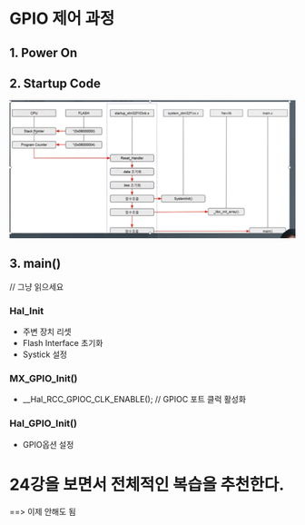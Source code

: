 # GPIO 제어 과정

## 1. Power On

## 2. Startup Code

![alt text](image.png)

## 3. main()

// 그냥 읽으세요

### Hal_Init

- 주변 장치 리셋
- Flash Interface 초기화
- Systick 설정

### MX_GPIO_Init()

- \_\_Hal_RCC_GPIOC_CLK_ENABLE();
  // GPIOC 포트 클럭 활성화

### Hal_GPIO_Init()

- GPIO옵션 설정

# 24강을 보면서 전체적인 복습을 추천한다.

==> 이제 안해도 됨
